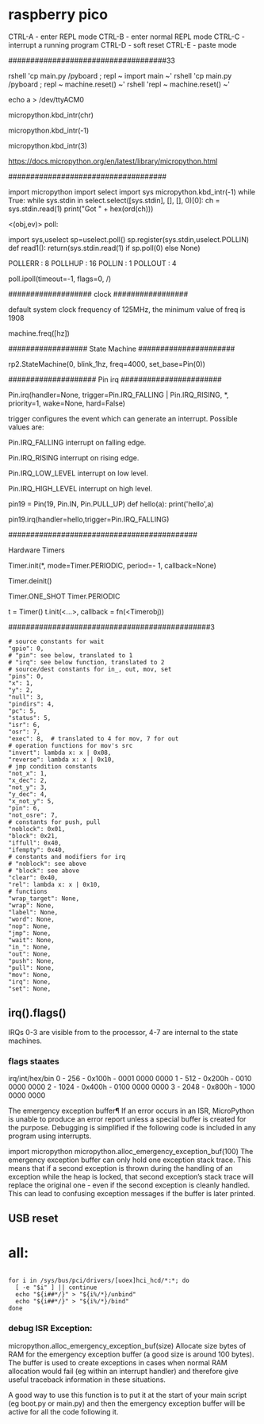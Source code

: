 # raspberry pico

CTRL-A - enter REPL mode
CTRL-B - enter normal REPL mode
CTRL-C - interrupt a running program
CTRL-D - soft reset
CTRL-E - paste mode

####################################33

rshell 'cp main.py /pyboard ; repl ~ import main ~'
rshell 'cp main.py /pyboard ; repl ~ machine.reset() ~'
rshell 'repl ~ machine.reset() ~'

echo a > /dev/ttyACM0



micropython.kbd_intr(chr)

micropython.kbd_intr(-1)

micropython.kbd_intr(3)

https://docs.micropython.org/en/latest/library/micropython.html

####################################

import micropython
import select
import sys
micropython.kbd_intr(-1)
while True:
  while sys.stdin in select.select([sys.stdin], [], [], 0)[0]:
    ch = sys.stdin.read(1)
    print("Got " + hex(ord(ch)))


<(obj,ev)>  poll:

import sys,uselect
sp=uselect.poll()
sp.register(sys.stdin,uselect.POLLIN)
def read1():
    return(sys.stdin.read(1) if sp.poll(0) else None)


POLLERR : 8
POLLHUP  : 16
POLLIN : 1
POLLOUT : 4


<poll> poll.ipoll(timeout=-1, flags=0, /)


################### clock #################

default system clock frequency of 125MHz, the minimum value of freq is 1908

machine.freq([hz])

################## State Machine ######################


 rp2.StateMachine(0, blink_1hz, freq=4000, set_base=Pin(0))



#################### Pin irq #######################

Pin.irq(handler=None, trigger=Pin.IRQ_FALLING | Pin.IRQ_RISING, *, priority=1, wake=None, hard=False)

trigger configures the event which can generate an interrupt. Possible values are:

Pin.IRQ_FALLING interrupt on falling edge.

Pin.IRQ_RISING interrupt on rising edge.

Pin.IRQ_LOW_LEVEL interrupt on low level.

Pin.IRQ_HIGH_LEVEL interrupt on high level.




pin19 = Pin(19, Pin.IN, Pin.PULL_UP)
def hello(a):
    print('hello',a)

pin19.irq(handler=hello,trigger=Pin.IRQ_FALLING)


###########################################

Hardware Timers


Timer.init(*, mode=Timer.PERIODIC, period=- 1, callback=None)

Timer.deinit()


Timer.ONE_SHOT
Timer.PERIODIC


t = Timer()
t.init(<...>, callback = fn(<Timerobj))




##############################################3


    # source constants for wait
    "gpio": 0,
    # "pin": see below, translated to 1
    # "irq": see below function, translated to 2
    # source/dest constants for in_, out, mov, set
    "pins": 0,
    "x": 1,
    "y": 2,
    "null": 3,
    "pindirs": 4,
    "pc": 5,
    "status": 5,
    "isr": 6,
    "osr": 7,
    "exec": 8,  # translated to 4 for mov, 7 for out
    # operation functions for mov's src
    "invert": lambda x: x | 0x08,
    "reverse": lambda x: x | 0x10,
    # jmp condition constants
    "not_x": 1,
    "x_dec": 2,
    "not_y": 3,
    "y_dec": 4,
    "x_not_y": 5,
    "pin": 6,
    "not_osre": 7,
    # constants for push, pull
    "noblock": 0x01,
    "block": 0x21,
    "iffull": 0x40,
    "ifempty": 0x40,
    # constants and modifiers for irq
    # "noblock": see above
    # "block": see above
    "clear": 0x40,
    "rel": lambda x: x | 0x10,
    # functions
    "wrap_target": None,
    "wrap": None,
    "label": None,
    "word": None,
    "nop": None,
    "jmp": None,
    "wait": None,
    "in_": None,
    "out": None,
    "push": None,
    "pull": None,
    "mov": None,
    "irq": None,
    "set": None,


## irq().flags()


 IRQs 0-3 are visible from to the processor, 4-7 are internal to the state machines.

 ### flags staates
irq/int/hex/bin
 0 - 256  - 0x100h  - 0001 0000 0000
 1 - 512  - 0x200h  - 0010 0000 0000
 2 - 1024 - 0x400h  - 0100 0000 0000
 3 - 2048 - 0x800h  - 1000 0000 0000


The emergency exception buffer¶
If an error occurs in an ISR, MicroPython is unable to produce an error report unless a special buffer is created for the purpose. Debugging is simplified if the following code is included in any program using interrupts.

import micropython
micropython.alloc_emergency_exception_buf(100)
The emergency exception buffer can only hold one exception stack trace. This means that if a second exception is thrown during the handling of an exception while the heap is locked, that second exception’s stack trace will replace the original one - even if the second exception is cleanly handled. This can lead to confusing exception messages if the buffer is later printed.


## USB reset

# all:

```

for i in /sys/bus/pci/drivers/[uoex]hci_hcd/*:*; do
  [ -e "$i" ] || continue
  echo "${i##*/}" > "${i%/*}/unbind"
  echo "${i##*/}" > "${i%/*}/bind"
done

```

### debug ISR Exception:

micropython.alloc_emergency_exception_buf(size)
Allocate size bytes of RAM for the emergency exception buffer (a good size is around 100 bytes). The buffer is used to create exceptions in cases when normal RAM allocation would fail (eg within an interrupt handler) and therefore give useful traceback information in these situations.

A good way to use this function is to put it at the start of your main script (eg boot.py or main.py) and then the emergency exception buffer will be active for all the code following it.
